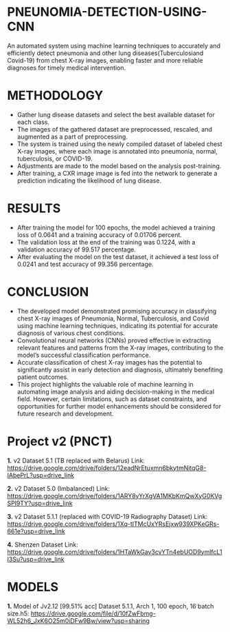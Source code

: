 # PNEUNOMIA-DETECTION-USING-CNN


An automated system using machine learning techniques to accurately and efficiently detect pneumonia and other lung diseases(Tuberculosiand Covid-19) from chest X-ray images, enabling faster and more reliable
diagnoses for timely medical intervention.

# METHODOLOGY
- Gather lung disease datasets and select the best available dataset for
  each class.
- The images of the gathered dataset are preprocessed, rescaled, and
  augmented as a part of preprocessing.
- The system is trained using the newly compiled dataset of labeled
  chest X-ray images, where each image is annotated into pneumonia,
  normal, tuberculosis, or COVID-19.
- Adjustments are made to the model based on the analysis
  post-training.
- After training, a CXR image image is fed into the network to
  generate a prediction indicating the likelihood of lung disease.
# RESULTS
- After training the model for 100 epochs, the model achieved a
  training loss of 0.0641 and a training accuracy of 0.01706 percent.
- The validation loss at the end of the training was 0.1224, with a
  validation accuracy of 99.517 percentage.
- After evaluating the model on the test dataset, it achieved a test loss
  of 0.0241 and test accuracy of 99.356 percentage.
# CONCLUSION
- The developed model demonstrated promising accuracy in classifying chest X-ray
  images of Pneumonia, Normal, Tuberculosis, and Covid using machine learning
  techniques, indicating its potential for accurate diagnosis of various chest
  conditions.
- Convolutional neural networks (CNNs) proved effective in extracting relevant
  features and patterns from the X-ray images, contributing to the model’s
  successful classification performance.
- Accurate classification of chest X-ray images has the potential to significantly
  assist in early detection and diagnosis, ultimately benefiting patient outcomes.
- This project highlights the valuable role of machine learning in automating image
  analysis and aiding decision-making in the medical field. However, certain
  limitations, such as dataset constraints, and opportunities for further model
  enhancements should be considered for future research and development.

  

# Project v2 (PNCT) 
**1.** v2 Dataset 5.1 (TB replaced with Belarus) Link:
         https://drive.google.com/drive/folders/12eadNrEtuxmn6bkytmNitqG8-IAbePrL?usp=drive_link
         
**2.** v2 Dataset 5.0 (Imbalanced) Link:
         https://drive.google.com/drive/folders/1ARY8yYrXgVA1MKbKmQwXyG0KVgSPl9TY?usp=drive_link
         
**3.** v2 Dataset 5.1.1 (replaced with COVID-19 Radiography Dataset) Link:
         https://drive.google.com/drive/folders/1Xq-tITMcUxYRsEjxw939XPKeGRs-661e?usp=drive_link

**4.** Shenzen Dataset Link:
         https://drive.google.com/drive/folders/1HTaWkGav3cvYTn4ebUOD9ymlfcL1I3Su?usp=drive_link
         

# MODELS         
**1.** Model of Jv2.12 [99.51% acc] Dataset 5.1.1, Arch 1, 100 epoch, 16 batch size.h5: https://drive.google.com/file/d/10fZwFbmg-WL52h6_JxK6O25m0iDFw9Bw/view?usp=sharing
